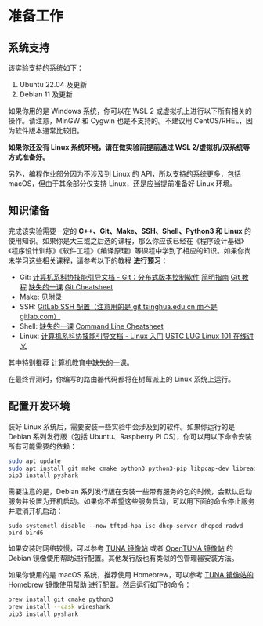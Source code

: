 # 准备工作

## 系统支持

该实验支持的系统如下：

1. Ubuntu 22.04 及更新
2. Debian 11 及更新

如果你用的是 Windows 系统，你可以在 WSL 2 或虚拟机上进行以下所有相关的操作。请注意，MinGW 和 Cygwin 也是不支持的。不建议用 CentOS/RHEL，因为软件版本通常比较旧。

**如果你还没有 Linux 系统环境，请在做实验前提前通过 WSL 2/虚拟机/双系统等方式准备好。**

另外，编程作业部分因为不涉及到 Linux 的 API，所以支持的系统更多，包括 macOS，但由于其余部分仅支持 Linux，还是应当提前准备好 Linux 环境。

## 知识储备

完成该实验需要一定的 **C++、Git、Make、SSH、Shell、Python3 和 Linux** 的使用知识。如果你是大三或之后选的课程，那么你应该已经在《程序设计基础》《程序设计训练》《软件工程》《编译原理》等课程中学到了相应的知识。如果你尚未学习这些相关课程，请参考以下的教程 **进行预习**：

- Git: [计算机系科协技能引导文档 - Git：分布式版本控制软件](https://docs.net9.org/basic/git/) [简明指南](https://rogerdudler.github.io/git-guide/index.zh.html) [Git 教程](https://www.liaoxuefeng.com/wiki/896043488029600) [缺失的一课](https://missing-semester-cn.github.io/2020/version-control/) [Git Cheatsheet](https://education.github.com/git-cheat-sheet-education.pdf)
- Make: 见[附录](../appendix/make.md)
- SSH: [GitLab SSH 配置（注意用的是 git.tsinghua.edu.cn 而不是 gitlab.com）](https://www.yiibai.com/gitlab/gitlab_ssh_key_setup.html)
- Shell: [缺失的一课](https://missing-semester-cn.github.io/2020/command-line/) [Command Line Cheatsheet](https://threenine.co.uk/download/1846/)
- Linux: [计算机系科协技能引导文档 - Linux 入门](https://docs.net9.org/basic/linux/) [USTC LUG Linux 101 在线讲义](https://101.lug.ustc.edu.cn/)

其中特别推荐 [计算机教育中缺失的一课](https://missing-semester-cn.github.io/)。

在最终评测时，你编写的路由器代码都将在树莓派上的 Linux 系统上运行。

## 配置开发环境

装好 Linux 系统后，需要安装一些实验中会涉及到的软件。如果你运行的是 Debian 系列发行版（包括 Ubuntu、Raspberry Pi OS），你可以用以下命令安装所有可能需要的依赖：

```bash
sudo apt update
sudo apt install git make cmake python3 python3-pip libpcap-dev libreadline-dev libncurses-dev wireshark tshark iproute2 g++ bird ethtool ndisc6 dhcpcd5 tftpd-hpa tftp-hpa radvd isc-dhcp-server
pip3 install pyshark
```

需要注意的是，Debian 系列发行版在安装一些带有服务的包的时候，会默认启动服务并设置为开机启动。如果你不希望这些服务启动，可以用下面的命令停止服务并取消开机启动：

```shell
sudo systemctl disable --now tftpd-hpa isc-dhcp-server dhcpcd radvd bird bird6
```

如果安装时网络较慢，可以参考 [TUNA 镜像站](https://mirrors.tuna.tsinghua.edu.cn/help/debian/) 或者 [OpenTUNA 镜像站](https://opentuna.cn/help/debian) 的 Debian 镜像使用帮助进行配置。其他发行版也有类似的包管理器安装方法。

如果你使用的是 macOS 系统，推荐使用 Homebrew，可以参考 [TUNA 镜像站的 Homebrew 镜像使用帮助](https://mirrors.tuna.tsinghua.edu.cn/help/homebrew/) 进行配置。然后运行如下的命令：

```bash
brew install git cmake python3
brew install --cask wireshark
pip3 install pyshark
```
